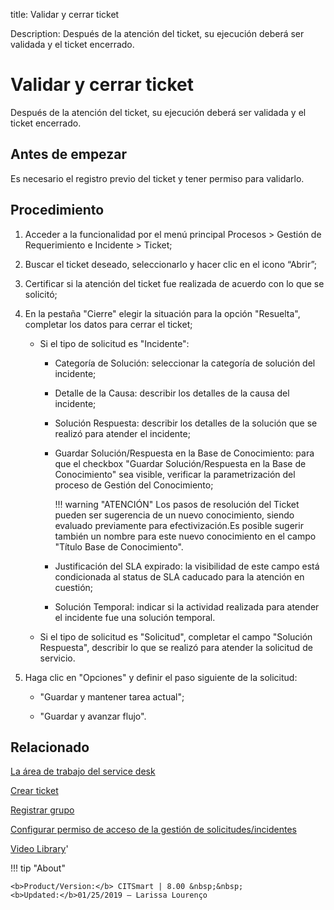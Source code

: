 title: Validar y cerrar ticket

Description: Después de la atención del ticket, su ejecución deberá ser validada y el ticket encerrado.

# Validar y cerrar ticket
Después de la atención del ticket, su ejecución deberá ser validada y el ticket encerrado.

Antes de empezar
----------------

Es necesario el registro previo del ticket y tener permiso para validarlo.

Procedimiento
-------------

1.  Acceder a la funcionalidad por el menú principal Procesos \> Gestión de
    Requerimiento e Incidente \> Ticket;

2.  Buscar el ticket deseado, seleccionarlo y hacer clic en el icono “Abrir”;

3.  Certificar si la atención del ticket fue realizada de acuerdo con lo que se
    solicitó;

4.  En la pestaña "Cierre" elegir la situación para la opción "Resuelta", completar los datos para cerrar el ticket;
    
    - Si el tipo de solicitud es "Incidente":
    
       * Categoría de Solución: seleccionar la categoría de solución del incidente;
         
       * Detalle de la Causa: describir los detalles de la causa del incidente;
         
       * Solución Respuesta: describir los detalles de la solución que se realizó para atender el incidente;
         
       * Guardar Solución/Respuesta en la Base de Conocimiento: para que el checkbox "Guardar Solución/Respuesta en la Base de Conocimiento" sea visible, verificar la parametrización del proceso de Gestión del Conocimiento;
           
         !!! warning "ATENCIÓN"
             Los pasos de resolución del Ticket pueden ser sugerencia de un nuevo conocimiento, siendo evaluado previamente para efectivización.Es posible sugerir también un nombre para este nuevo conocimiento en el campo "Título Base de Conocimiento".
    
    
       * Justificación del SLA expirado: la visibilidad de este campo está condicionada al status de SLA caducado para la atención en cuestión;
           
       * Solución Temporal: indicar si la actividad realizada para atender el incidente fue una solución temporal. 
       
    
    - Si el tipo de solicitud es "Solicitud", completar el campo "Solución Respuesta", describir lo que se realizó para atender 
      la solicitud de servicio.
    
5.  Haga clic en "Opciones" y definir el paso siguiente de la solicitud:

     -   "Guardar y mantener tarea actual";
     
     -   "Guardar y avanzar flujo".
   

Relacionado
-----------

[La área de trabajo del service desk](/es-es/citsmart-platform-8/processes/tickets/use/desktop-of-service-desk.html)

[Crear ticket](/es-es/citsmart-platform-8/processes/tickets/use/create-ticket.html)

[Registrar grupo](/es-es/citsmart-platform-8/initial-settings/access-settings/user/register-groups.html)

[Configurar permiso de acceso de la gestión de solicitudes/incidentes](/es-es/citsmart-platform-8/processes/tickets/configuration/access-ticket-management.html)


<i class='fa fa-youtube-play  fa-2x' style='color:#97ce17;vertical-align: middle;'> </i> [Video Library](https://www.youtube.com/playlist?list=PLB5qK2uzf2ROfIFL9F-3s-gomHNzudBEy)'

!!! tip "About"

    <b>Product/Version:</b> CITSmart | 8.00 &nbsp;&nbsp;
    <b>Updated:</b>01/25/2019 – Larissa Lourenço

